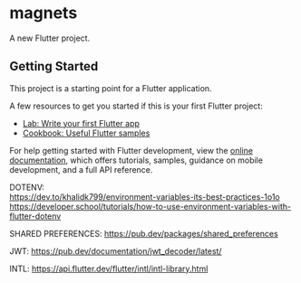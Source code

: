 # magnets

A new Flutter project.

## Getting Started

This project is a starting point for a Flutter application.

A few resources to get you started if this is your first Flutter project:

- [Lab: Write your first Flutter app](https://docs.flutter.dev/get-started/codelab)
- [Cookbook: Useful Flutter samples](https://docs.flutter.dev/cookbook)

For help getting started with Flutter development, view the
[online documentation](https://docs.flutter.dev/), which offers tutorials,
samples, guidance on mobile development, and a full API reference.

DOTENV:  
https://dev.to/khalidk799/environment-variables-its-best-practices-1o1o
https://developer.school/tutorials/how-to-use-environment-variables-with-flutter-dotenv

SHARED PREFERENCES:
https://pub.dev/packages/shared_preferences

JWT:
https://pub.dev/documentation/jwt_decoder/latest/

INTL:
https://api.flutter.dev/flutter/intl/intl-library.html
